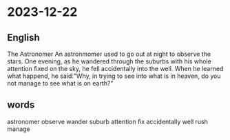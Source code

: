 # 2023-12-22

## English
The Astronomer
An astronmomer used to go out at night to observe the stars.
One evening, as he wandered through the suburbs with his whole
attention fixed on the sky, he fell accidentally into the well.
When he learned what happend, he said:"Why, in trying to see 
into what is in heaven, do you not manage to see what is on earth?"



## words
astronomer
observe
wander
suburb
attention
fix
accidentally
well
rush
manage
